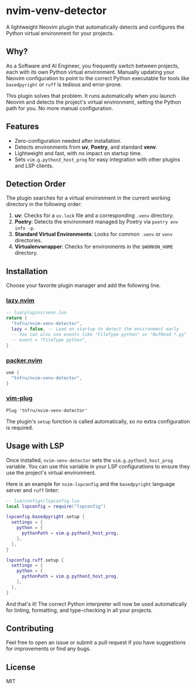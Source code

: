 # nvim-venv-detector

A lightweight Neovim plugin that automatically detects and configures the Python virtual environment for your projects.

## Why?

As a Software and AI Engineer, you frequently switch between projects, each with its own Python virtual environment. Manually updating your Neovim configuration to point to the correct Python executable for tools like `basedpyright` or `ruff` is tedious and error-prone.

This plugin solves that problem. It runs automatically when you launch Neovim and detects the project's virtual environment, setting the Python path for you. No more manual configuration.

## Features

- Zero-configuration needed after installation.
- Detects environments from **uv**, **Poetry**, and standard **venv**.
- Lightweight and fast, with no impact on startup time.
- Sets `vim.g.python3_host_prog` for easy integration with other plugins and LSP clients.

## Detection Order

The plugin searches for a virtual environment in the current working directory in the following order:

1.  **uv**: Checks for a `uv.lock` file and a corresponding `.venv` directory.
2.  **Poetry**: Detects the environment managed by Poetry via `poetry env info -p`.
3.  **Standard Virtual Environments**: Looks for common `.venv` or `venv` directories.
4.  **Virtualenvwrapper**: Checks for environments in the `$WORKON_HOME` directory.

## Installation

Choose your favorite plugin manager and add the following line.

### [lazy.nvim](https://github.com/folke/lazy.nvim)

```lua
-- lua/plugins/venv.lua
return {
  "tnfru/nvim-venv-detector",
  lazy = false, -- Load on startup to detect the environment early
  -- You can also use events like "FileType python" or "BufRead *.py"
  -- event = "FileType python",
}
```

### [packer.nvim](https://github.com/wbthomason/packer.nvim)

```lua
use {
  "tnfru/nvim-venv-detector",
}
```

### [vim-plug](https://github.com/junegunn/vim-plug)

```vim
Plug 'tnfru/nvim-venv-detector'
```

The plugin's `setup` function is called automatically, so no extra configuration is required.

## Usage with LSP

Once installed, `nvim-venv-detector` sets the `vim.g.python3_host_prog` variable. You can use this variable in your LSP configurations to ensure they use the project's virtual environment.

Here is an example for `nvim-lspconfig` and the `basedpyright` language server and `ruff` linter:

```lua
-- lua/configs/lspconfig.lua
local lspconfig = require("lspconfig")

lspconfig.basedpyright.setup {
  settings = {
    python = {
      pythonPath = vim.g.python3_host_prog,
    },
  },
}

lspconfig.ruff.setup {
  settings = {
    python = {
      pythonPath = vim.g.python3_host_prog,
    },
  },
}
```

And that's it! The correct Python interpreter will now be used automatically for linting, formatting, and type-checking in all your projects.

## Contributing

Feel free to open an issue or submit a pull request if you have suggestions for improvements or find any bugs.

## License

MIT

